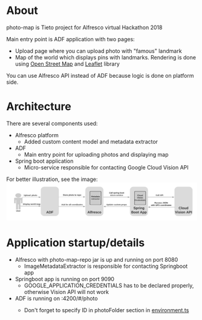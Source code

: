 # About
photo-map is Tieto project for Alfresco virtual Hackathon 2018

Main entry point is ADF application with two pages:
* Upload page where you can upload photo with "famous" landmark
* Map of the world which displays pins with landmarks. Rendering is done using [Open Street Map](https://www.openstreetmap.org) and [Leaflet](https://leafletjs.com/) library

You can use Alfresco API instead of ADF because logic is done on platform side.

# Architecture
There are several components used:
* Alfresco platform 
  * Added custom content model and metadata extractor 
* ADF
  * Main entry point for uploading photos and displaying map
* Spring boot application
  * Micro-service responsible for contacting Google Cloud Vision API

For better illustration, see the image:
![Architecture image](/photo-examples/photo-map-architecture.png)

# Application startup/details
* Alfresco with photo-map-repo jar is up and running on port 8080
  * ImageMetadataExtractor is responsible for contacting Springboot app
* Springboot app is running on port 9090
  * GOOGLE_APPLICATION_CREDENTIALS has to be declared properly, otherwise Vision API will not work
* ADF is running on <host>:4200/#/photo
  * Don't forget to specify ID in photoFolder section in [environment.ts](/photo-map-ui/src/environments/environment.ts)